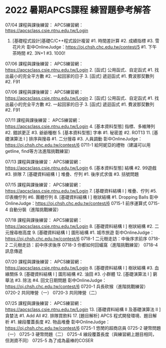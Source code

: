 # 2022 暑期APCS課程 練習題參考解答


07/04 課程與課後練習：
APCS練習網：https://apcsclass.csie.ntnu.edu.tw/Login
1. [基礎程式設計]基礎C/C++程式設計複習
 #1. 時間差計算
 #2. 成績指標
 #3. 雪花片片
彰中OnlineJudge：https://oj.chsh.chc.edu.tw/contest/5
 #1. 下午茶時間
 #2. 3N+1
 #3. 1000!
 
07/06 課程與課後練習：
APCS練習網：https://apcsclass.csie.ntnu.edu.tw/Login
2. [函式] 公用函式、自定函式
 #1. 找出最小的完全平方數
 #2. 一起回家的日子
3. [函式] 遞迴函式
 #1. 費波那契數列
 #2. F91
 
07/06 課程與課後練習：
APCS練習網：https://apcsclass.csie.ntnu.edu.tw/Login
2. [函式] 公用函式、自定函式
 #1. 找出最小的完全平方數
 #2. 一起回家的日子
3. [函式] 遞迴函式
 #1. 費波那契數列
 #2. F91

07/11 課程與課後練習：
APCS練習網：https://apcsclass.csie.ntnu.edu.tw/Login
4. [基本資料型態] 指標、多維陣列
 #2. 錯誤更正
 #3. 爺爺種樹
5. [基本資料型態] 字串
 #1. 秘密差
 #2. ROT13
11. [基礎演算法 I ] 排序與搜尋
 #1. 二分搜尋
 #3. 人員調動
彰中OnlineJudge：https://oj.chsh.chc.edu.tw/contest/6
 0711-1 給阿妮亞的禮物（建議可以用getline, find等方法進階挑戰練習）

07/13 課程與課後練習：
APCS練習網：https://apcsclass.csie.ntnu.edu.tw/Login
6. [基本資料型態] 結構
 #2. 99遊戲
 #3. 排隊
7. [基礎資料結構 I ] 堆疊、佇列
 #1. 後序式求值
 #3. 括號問題

07/15 課程與課後練習：
APCS練習網：https://apcsclass.csie.ntnu.edu.tw/Login
7. [基礎資料結構 I ] 堆疊、佇列
 #5. 印表機佇列
 #6. 團體佇列
8. [基礎資料結構 I ] 樹狀結構
 #1. Dropping Balls
彰中OnlineJudge：https://oj.chsh.chc.edu.tw/contest/6
 0715-1 前序運算式
 0715-4 自動分裝（進階挑戰練習）

07/18 課程與課後練習：
APCS練習網：https://apcsclass.csie.ntnu.edu.tw/Login
8. [基礎資料結構 I ] 樹狀結構
 #2. 二元搜尋樹高度
9. [基礎資料結構 I ] 圖形結構
 #1. 城市旅遊
彰中OnlineJudge：https://oj.chsh.chc.edu.tw/contest/6
 0718-1 二元樹走訪：中後序求前序
 0718-2 二元樹走訪：前中序求後序
 0718-3 你都如何回蟻窩（進階挑戰練習）
 0718-4 訊息傳遞

07/20 課程與課後練習：
APCS練習網：https://apcsclass.csie.ntnu.edu.tw/Login
8. [基礎資料結構 I ] 樹狀結構
 #3. 血緣關係
9. [基礎資料結構 I ] 圖形結構
 #2. 油田
 #3. 小群體
12. [基礎演算法 I ] 窮舉法
 #3. 除法
 #4. 回文日期問題
彰中OnlineJudge：https://oj.chsh.chc.edu.tw/contest/6
 0720-1 兵長砍猴（進階挑戰練習）
 0720-2 共同陣營（一）
 0720-3 共同陣營（二）

07/25 課程與課後練習：
APCS練習網：https://apcsclass.csie.ntnu.edu.tw/Login
13. [基礎資料結構 II 及基礎演算法 II ] 貪婪法
 #1. Add All
 #2. 排隊買飲料
17. [題目解析] APCS 程式開發環境、題目解析
 #1. 線段覆蓋長度
 #2. 物品堆疊
彰中OnlineJudge：https://oj.chsh.chc.edu.tw/contest/6
 0725-1 悠閒的超商店員
 0725-2 硬幣問題（一）
 0725-3 硬幣問題（二）
 0725-4 線段覆蓋長度（與練習網上題目相同，但測資不同）
 0725-5 為了成為最棒的COSER